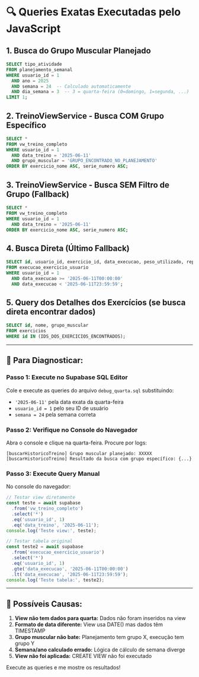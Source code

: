 # 🔍 Queries Exatas Executadas pelo JavaScript

## 1. **Busca do Grupo Muscular Planejado**
```sql
SELECT tipo_atividade
FROM planejamento_semanal
WHERE usuario_id = 1
  AND ano = 2025
  AND semana = 24  -- Calculado automaticamente
  AND dia_semana = 3  -- 3 = quarta-feira (0=domingo, 1=segunda, ...)
LIMIT 1;
```

## 2. **TreinoViewService - Busca COM Grupo Específico**
```sql
SELECT *
FROM vw_treino_completo
WHERE usuario_id = 1
  AND data_treino = '2025-06-11'
  AND grupo_muscular = 'GRUPO_ENCONTRADO_NO_PLANEJAMENTO'
ORDER BY exercicio_nome ASC, serie_numero ASC;
```

## 3. **TreinoViewService - Busca SEM Filtro de Grupo (Fallback)**
```sql
SELECT *
FROM vw_treino_completo
WHERE usuario_id = 1
  AND data_treino = '2025-06-11'
ORDER BY exercicio_nome ASC, serie_numero ASC;
```

## 4. **Busca Direta (Último Fallback)**
```sql
SELECT id, usuario_id, exercicio_id, data_execucao, peso_utilizado, repeticoes, serie_numero, falhou
FROM execucao_exercicio_usuario
WHERE usuario_id = 1
  AND data_execucao >= '2025-06-11T00:00:00'
  AND data_execucao < '2025-06-11T23:59:59';
```

## 5. **Query dos Detalhes dos Exercícios (se busca direta encontrar dados)**
```sql
SELECT id, nome, grupo_muscular
FROM exercicios
WHERE id IN (IDS_DOS_EXERCICIOS_ENCONTRADOS);
```

---

## 🎯 **Para Diagnosticar:**

### **Passo 1: Execute no Supabase SQL Editor**
Cole e execute as queries do arquivo `debug_quarta.sql` substituindo:
- `'2025-06-11'` pela data exata da quarta-feira
- `usuario_id = 1` pelo seu ID de usuário
- `semana = 24` pela semana correta

### **Passo 2: Verifique no Console do Navegador**
Abra o console e clique na quarta-feira. Procure por logs:
```
[buscarHistoricoTreino] Grupo muscular planejado: XXXXX
[buscarHistoricoTreino] Resultado da busca com grupo específico: {...}
```

### **Passo 3: Execute Query Manual**
No console do navegador:
```javascript
// Testar view diretamente
const teste = await supabase
  .from('vw_treino_completo')
  .select('*')
  .eq('usuario_id', 1)
  .eq('data_treino', '2025-06-11');
console.log('Teste view:', teste);

// Testar tabela original
const teste2 = await supabase
  .from('execucao_exercicio_usuario')
  .select('*')
  .eq('usuario_id', 1)
  .gte('data_execucao', '2025-06-11T00:00:00')
  .lt('data_execucao', '2025-06-11T23:59:59');
console.log('Teste tabela:', teste2);
```

---

## 🤔 **Possíveis Causas:**

1. **View não tem dados para quarta:** Dados não foram inseridos na view
2. **Formato de data diferente:** View usa DATE() mas dados têm TIMESTAMP
3. **Grupo muscular não bate:** Planejamento tem grupo X, execução tem grupo Y
4. **Semana/ano calculado errado:** Lógica de cálculo de semana diverge
5. **View não foi aplicada:** CREATE VIEW não foi executado

Execute as queries e me mostre os resultados!